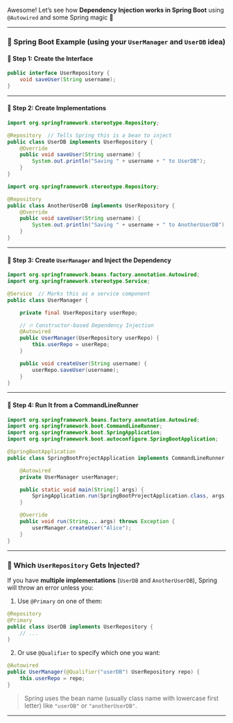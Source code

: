 Awesome! Let’s see how **Dependency Injection works in Spring Boot** using `@Autowired` and some Spring magic 💫

---

### 🌱 Spring Boot Example (using your `UserManager` and `UserDB` idea)

#### 🧱 Step 1: Create the Interface

```java
public interface UserRepository {
    void saveUser(String username);
}
```

---

#### 🧱 Step 2: Create Implementations

```java
import org.springframework.stereotype.Repository;

@Repository  // Tells Spring this is a bean to inject
public class UserDB implements UserRepository {
    @Override
    public void saveUser(String username) {
        System.out.println("Saving " + username + " to UserDB");
    }
}
```

```java
import org.springframework.stereotype.Repository;

@Repository
public class AnotherUserDB implements UserRepository {
    @Override
    public void saveUser(String username) {
        System.out.println("Saving " + username + " to AnotherUserDB");
    }
}
```

---

#### 🧱 Step 3: Create `UserManager` and Inject the Dependency

```java
import org.springframework.beans.factory.annotation.Autowired;
import org.springframework.stereotype.Service;

@Service  // Marks this as a service component
public class UserManager {

    private final UserRepository userRepo;

    // 🔥 Constructor-based Dependency Injection
    @Autowired
    public UserManager(UserRepository userRepo) {
        this.userRepo = userRepo;
    }

    public void createUser(String username) {
        userRepo.saveUser(username);
    }
}
```

---

#### 🧱 Step 4: Run It from a CommandLineRunner

```java
import org.springframework.beans.factory.annotation.Autowired;
import org.springframework.boot.CommandLineRunner;
import org.springframework.boot.SpringApplication;
import org.springframework.boot.autoconfigure.SpringBootApplication;

@SpringBootApplication
public class SpringBootProjectApplication implements CommandLineRunner {

    @Autowired
    private UserManager userManager;

    public static void main(String[] args) {
        SpringApplication.run(SpringBootProjectApplication.class, args);
    }

    @Override
    public void run(String... args) throws Exception {
        userManager.createUser("Alice");
    }
}
```

---

### 🧠 Which `UserRepository` Gets Injected?

If you have **multiple implementations** (`UserDB` and `AnotherUserDB`), Spring will throw an error unless you:

1. Use `@Primary` on one of them:
```java
@Repository
@Primary
public class UserDB implements UserRepository {
    // ...
}
```

2. Or use `@Qualifier` to specify which one you want:
```java
@Autowired
public UserManager(@Qualifier("userDB") UserRepository repo) {
    this.userRepo = repo;
}
```

> Spring uses the bean name (usually class name with lowercase first letter) like `"userDB"` or `"anotherUserDB"`.

---
